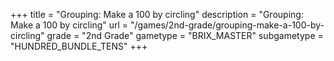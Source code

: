 +++
title = "Grouping: Make a 100 by circling"
description = "Grouping: Make a 100 by circling"
url = "/games/2nd-grade/grouping-make-a-100-by-circling"
grade = "2nd Grade"
gametype = "BRIX_MASTER"
subgametype = "HUNDRED_BUNDLE_TENS"
+++